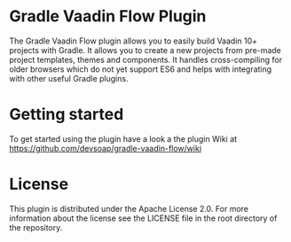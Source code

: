 # Gradle Vaadin Flow Plugin

The Gradle Vaadin Flow plugin allows you to easily build Vaadin 10+ projects with Gradle. It allows you to create a new 
projects from pre-made project templates, themes and components. It handles cross-compiling for older browsers which do 
not yet support ES6 and helps with integrating with other useful Gradle plugins.

# Getting started

To get started using the plugin have a look a the plugin Wiki at https://github.com/devsoap/gradle-vaadin-flow/wiki

# License

This plugin is distributed under the Apache License 2.0. For more information about the license see the LICENSE file 
in the root directory of the repository.